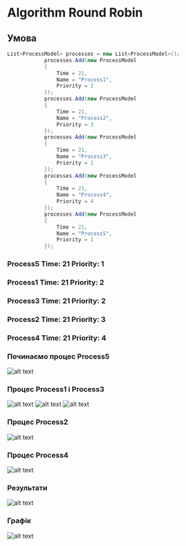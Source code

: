 # Algorithm Round Robin

## Умова 

```C#
List<ProcessModel> processes = new List<ProcessModel>();
            processes.Add(new ProcessModel
            {
                Time = 21,
                Name = "Process1",
                Priority = 2
            });
            processes.Add(new ProcessModel
            {
                Time = 21,
                Name = "Process2",
                Priority = 3
            });
            processes.Add(new ProcessModel
            {
                Time = 21,
                Name = "Process3",
                Priority = 2
            });
            processes.Add(new ProcessModel
            {
                Time = 21,
                Name = "Process4",
                Priority = 4
            });
            processes.Add(new ProcessModel
            {
                Time = 21,
                Name = "Process5",
                Priority = 1
            });
```
### Process5  Time: 21 Priority: 1
### Process1  Time: 21 Priority: 2
### Process3  Time: 21 Priority: 2
### Process2  Time: 21 Priority: 3
### Process4  Time: 21 Priority: 4
           
### Починаємо процес Process5 
![alt text](https://github.com/natasha1237/AlgorithmRoundRobin/blob/main/1.png)
           
### Процес Process1 і Process3
![alt text](https://github.com/natasha1237/AlgorithmRoundRobin/blob/main/2.png)
![alt text](https://github.com/natasha1237/AlgorithmRoundRobin/blob/main/2.1.png)
![alt text](https://github.com/natasha1237/AlgorithmRoundRobin/blob/main/2.2.png)
           
### Процес Process2
![alt text](https://github.com/natasha1237/AlgorithmRoundRobin/blob/main/3.png)
          
### Процес Process4
![alt text](https://github.com/natasha1237/AlgorithmRoundRobin/blob/main/4.png)
           
### Результати
![alt text](https://github.com/natasha1237/AlgorithmRoundRobin/blob/main/5.png)
           
### Графік
![alt text](https://github.com/natasha1237/AlgorithmRoundRobin/blob/main/diagram.png)

